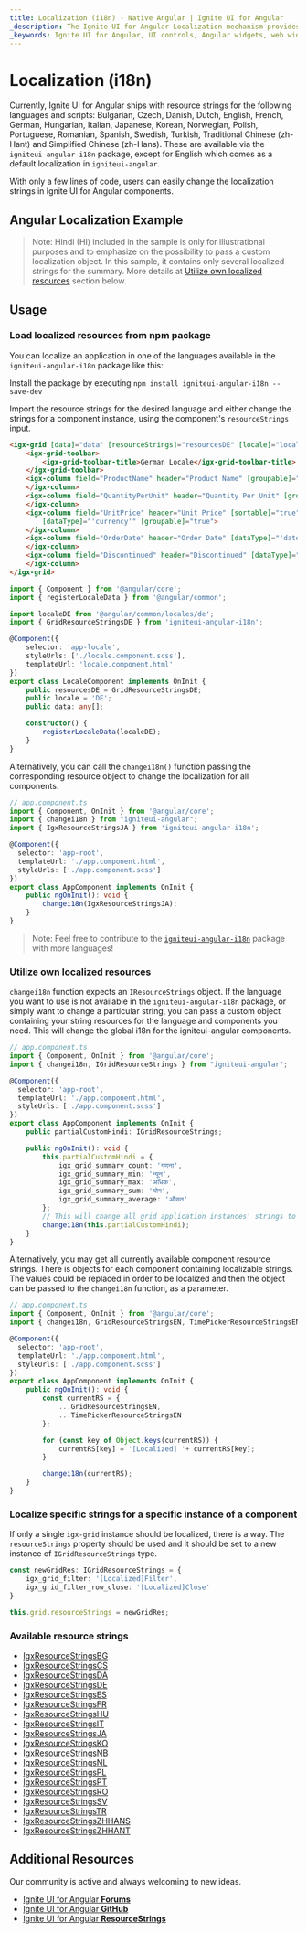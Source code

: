 ```yaml
---
title: Localization (i18n) - Native Angular | Ignite UI for Angular
_description: The Ignite UI for Angular Localization mechanism provides the ability to change/localize strings in the components.
_keywords: Ignite UI for Angular, UI controls, Angular widgets, web widgets, UI widgets, Angular, Native Angular Components Suite, Native Angular Controls, Native Angular Components Library, Native Angular Components
---
```


# Localization (i18n)

Currently, Ignite UI for Angular ships with resource strings for the following languages and scripts: Bulgarian, Czech, Danish, Dutch, English, French, German, Hungarian, Italian, Japanese, Korean, Norwegian, Polish, Portuguese, Romanian, Spanish, Swedish, Turkish, Traditional Chinese (zh-Hant) and Simplified Chinese (zh-Hans). These are available via the `igniteui-angular-i18n` package, except for English which comes as a default localization in `igniteui-angular`.

With only a few lines of code, users can easily change the localization strings in Ignite UI for Angular components.

## Angular Localization Example

<code-view style="height:550px" 
           explicit-editor="csb"
           data-demos-base-url="{environment:demosBaseUrl}" 
           iframe-src="{environment:demosBaseUrl}/services/localization-all-resources" 
           alt="Angular Localization Example">
</code-view>

>Note: Hindi (HI) included in the sample is only for illustrational purposes and to emphasize on the possibility to pass a custom localization object. In this sample, it contains only several localized strings for the summary. More details at [Utilize own localized resources](#utilize-own-localized-resources) section below.

## Usage

### Load localized resources from npm package

You can localize an application in one of the languages available in the `igniteui-angular-i18n` package like this:

Install the package by executing `npm install igniteui-angular-i18n --save-dev`

Import the resource strings for the desired language and either change the strings for a component instance, using the component's `resourceStrings` input.

```html
<igx-grid [data]="data" [resourceStrings]="resourcesDE" [locale]="locale">
    <igx-grid-toolbar>
        <igx-grid-toolbar-title>German Locale</igx-grid-toolbar-title>
    </igx-grid-toolbar>
    <igx-column field="ProductName" header="Product Name" [groupable]="true">
    </igx-column>
    <igx-column field="QuantityPerUnit" header="Quantity Per Unit" [groupable]="true">
    </igx-column>
    <igx-column field="UnitPrice" header="Unit Price" [sortable]="true" [hasSummary]="true"
        [dataType]="'currency'" [groupable]="true">
    </igx-column>
    <igx-column field="OrderDate" header="Order Date" [dataType]="'date'" [groupable]="true">
    </igx-column>
    <igx-column field="Discontinued" header="Discontinued" [dataType]="'boolean'" [groupable]="true">
    </igx-column>
</igx-grid>
```

```typescript
import { Component } from '@angular/core';
import { registerLocaleData } from '@angular/common';

import localeDE from '@angular/common/locales/de';
import { GridResourceStringsDE } from 'igniteui-angular-i18n';

@Component({
    selector: 'app-locale',
    styleUrls: ['./locale.component.scss'],
    templateUrl: 'locale.component.html'
})
export class LocaleComponent implements OnInit {
    public resourcesDE = GridResourceStringsDE;
    public locale = 'DE';
    public data: any[];

    constructor() {
        registerLocaleData(localeDE);
    }
}
```

Alternatively, you can call the `changei18n()` function passing the corresponding resource object to change the localization for all components.

```typescript
// app.component.ts
import { Component, OnInit } from '@angular/core';
import { changei18n } from "igniteui-angular";
import { IgxResourceStringsJA } from 'igniteui-angular-i18n';

@Component({
  selector: 'app-root',
  templateUrl: './app.component.html',
  styleUrls: ['./app.component.scss']
})
export class AppComponent implements OnInit {
    public ngOnInit(): void {
        changei18n(IgxResourceStringsJA);
    }
}
```

>Note: Feel free to contribute to the [`igniteui-angular-i18n`](https://github.com/IgniteUI/igniteui-angular/tree/master/projects/igniteui-angular-i18n) package with more languages!

### Utilize own localized resources
`changei18n` function expects an `IResourceStrings` object. If the language you want to use is not available in the `igniteui-angular-i18n` package, or simply want to change a particular string, you can pass a custom object containing your string resources for the language and components you need. This will change the global i18n for the igniteui-angular components.

```typescript
// app.component.ts
import { Component, OnInit } from '@angular/core';
import { changei18n, IGridResourceStrings } from "igniteui-angular";

@Component({
  selector: 'app-root',
  templateUrl: './app.component.html',
  styleUrls: ['./app.component.scss']
})
export class AppComponent implements OnInit {
    public partialCustomHindi: IGridResourceStrings;

    public ngOnInit(): void {
        this.partialCustomHindi = {
            igx_grid_summary_count: 'गणना',
            igx_grid_summary_min: 'न्यून',
            igx_grid_summary_max: 'अधिक',
            igx_grid_summary_sum: 'योग',
            igx_grid_summary_average: 'औसत'
        };
        // This will change all grid application instances' strings to the newly provided ones
        changei18n(this.partialCustomHindi);
    }
}
```

Alternatively, you may get all currently available component resource strings. There is objects for each component containing localizable strings. The values could be replaced in order to be localized and then the object can be passed to the `changei18n` function, as a parameter.

```typescript
// app.component.ts
import { Component, OnInit } from '@angular/core';
import { changei18n, GridResourceStringsEN, TimePickerResourceStringsEN } from "igniteui-angular";

@Component({
  selector: 'app-root',
  templateUrl: './app.component.html',
  styleUrls: ['./app.component.scss']
})
export class AppComponent implements OnInit {
    public ngOnInit(): void {
        const currentRS = {
            ...GridResourceStringsEN,
            ...TimePickerResourceStringsEN
        };

        for (const key of Object.keys(currentRS)) {
            currentRS[key] = '[Localized] '+ currentRS[key];
        }

        changei18n(currentRS);
    }
}
```

### Localize specific strings for a specific instance of a component

If only a single `igx-grid` instance should be localized, there is a way. The `resourceStrings` property should be used and it should be set to a new instance of `IGridResourceStrings` type.

```typescript
const newGridRes: IGridResourceStrings = {
    igx_grid_filter: '[Localized]Filter',
    igx_grid_filter_row_close: '[Localized]Close'
}

this.grid.resourceStrings = newGridRes;
```

### Available resource strings

* [IgxResourceStringsBG](https://github.com/IgniteUI/igniteui-angular/tree/master/projects/igniteui-angular-i18n/src/i18n/BG/resources.ts)
* [IgxResourceStringsCS](https://github.com/IgniteUI/igniteui-angular/tree/master/projects/igniteui-angular-i18n/src/i18n/CS/resources.ts)
* [IgxResourceStringsDA](https://github.com/IgniteUI/igniteui-angular/tree/master/projects/igniteui-angular-i18n/src/i18n/DA/resources.ts)
* [IgxResourceStringsDE](https://github.com/IgniteUI/igniteui-angular/tree/master/projects/igniteui-angular-i18n/src/i18n/DE/resources.ts)
* [IgxResourceStringsES](https://github.com/IgniteUI/igniteui-angular/tree/master/projects/igniteui-angular-i18n/src/i18n/ES/resources.ts) 
* [IgxResourceStringsFR](https://github.com/IgniteUI/igniteui-angular/tree/master/projects/igniteui-angular-i18n/src/i18n/FR/resources.ts) 
* [IgxResourceStringsHU](https://github.com/IgniteUI/igniteui-angular/tree/master/projects/igniteui-angular-i18n/src/i18n/HU/resources.ts)
* [IgxResourceStringsIT](https://github.com/IgniteUI/igniteui-angular/tree/master/projects/igniteui-angular-i18n/src/i18n/IT/resources.ts) 
* [IgxResourceStringsJA](https://github.com/IgniteUI/igniteui-angular/tree/master/projects/igniteui-angular-i18n/src/i18n/JA/resources.ts) 
* [IgxResourceStringsKO](https://github.com/IgniteUI/igniteui-angular/tree/master/projects/igniteui-angular-i18n/src/i18n/KO/resources.ts)
* [IgxResourceStringsNB](https://github.com/IgniteUI/igniteui-angular/tree/master/projects/igniteui-angular-i18n/src/i18n/NB/resources.ts)
* [IgxResourceStringsNL](https://github.com/IgniteUI/igniteui-angular/tree/master/projects/igniteui-angular-i18n/src/i18n/NL/resources.ts)
* [IgxResourceStringsPL](https://github.com/IgniteUI/igniteui-angular/tree/master/projects/igniteui-angular-i18n/src/i18n/PL/resources.ts)
* [IgxResourceStringsPT](https://github.com/IgniteUI/igniteui-angular/tree/master/projects/igniteui-angular-i18n/src/i18n/PT/resources.ts)
* [IgxResourceStringsRO](https://github.com/IgniteUI/igniteui-angular/tree/master/projects/igniteui-angular-i18n/src/i18n/RO/resources.ts)
* [IgxResourceStringsSV](https://github.com/IgniteUI/igniteui-angular/tree/master/projects/igniteui-angular-i18n/src/i18n/SV/resources.ts)
* [IgxResourceStringsTR](https://github.com/IgniteUI/igniteui-angular/tree/master/projects/igniteui-angular-i18n/src/i18n/TR/resources.ts)
* [IgxResourceStringsZHHANS](https://github.com/IgniteUI/igniteui-angular/tree/master/projects/igniteui-angular-i18n/src/i18n/ZH-HANS/resources.ts) 
* [IgxResourceStringsZHHANT](https://github.com/IgniteUI/igniteui-angular/tree/master/projects/igniteui-angular-i18n/src/i18n/ZH-HANT/resources.ts) 

## Additional Resources

<div class="divider--half"></div>

Our community is active and always welcoming to new ideas.

* [Ignite UI for Angular **Forums**](https://www.infragistics.com/community/forums/f/ignite-ui-for-angular)
* [Ignite UI for Angular **GitHub**](https://github.com/IgniteUI/igniteui-angular)
* [Ignite UI for Angular **ResourceStrings**](https://github.com/IgniteUI/igniteui-angular/tree/master/projects/igniteui-angular-i18n)
